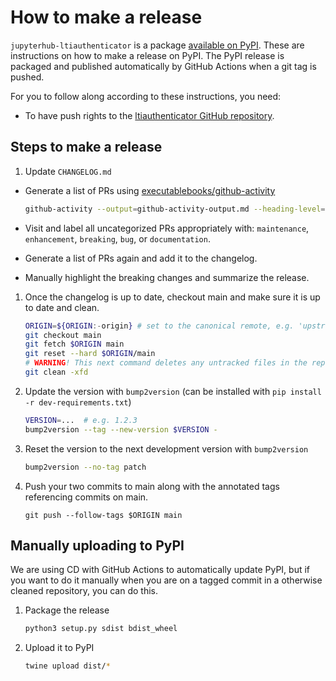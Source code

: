 # How to make a release

`jupyterhub-ltiauthenticator` is a package [available on PyPI](https://pypi.org/project/jupyterhub-ltiauthenticator/). These are instructions on how to make a release on PyPI. The PyPI release is packaged and published automatically by GitHub Actions when a git tag is pushed.

For you to follow along according to these instructions, you need:

- To have push rights to the [ltiauthenticator GitHub repository](https://github.com/jupyterhub/ltiauthenticator).

## Steps to make a release

1. Update `CHANGELOG.md`

- Generate a list of PRs using [executablebooks/github-activity](https://github.com/executablebooks/github-activity)

   ```bash
   github-activity --output=github-activity-output.md --heading-level=3 jupyterhub/ltiauthenticator
   ```

- Visit and label all uncategorized PRs appropriately with: `maintenance`, `enhancement`, `breaking`, `bug`, or `documentation`.
- Generate a list of PRs again and add it to the changelog.
- Manually highlight the breaking changes and summarize the release.

1. Once the changelog is up to date, checkout main and make sure it is up to date and clean.

   ```bash
   ORIGIN=${ORIGIN:-origin} # set to the canonical remote, e.g. 'upstream' if 'origin' is not the official repo
   git checkout main
   git fetch $ORIGIN main
   git reset --hard $ORIGIN/main
   # WARNING! This next command deletes any untracked files in the repo
   git clean -xfd
   ```

1. Update the version with `bump2version` (can be installed with `pip install -r
   dev-requirements.txt`)

   ```bash
   VERSION=...  # e.g. 1.2.3
   bump2version --tag --new-version $VERSION -
   ```

1. Reset the version to the next development version with `bump2version`

   ```bash
   bump2version --no-tag patch
   ```

1. Push your two commits to main along with the annotated tags referencing
   commits on main.

   ```
   git push --follow-tags $ORIGIN main
   ```

## Manually uploading to PyPI

We are using CD with GitHub Actions to automatically update PyPI, but if you want to do it manually when you are on a tagged commit in a otherwise cleaned repository, you can do this.

1. Package the release

   ```bash
   python3 setup.py sdist bdist_wheel
   ```
   
1. Upload it to PyPI

   ```bash
   twine upload dist/*
   ```
